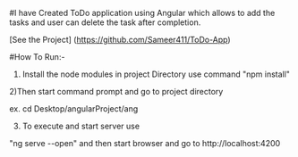#I have Created ToDo application using Angular which allows to add the tasks and user can delete the  task after completion.

[See the Project] (https://github.com/Sameer411/ToDo-App)

#How To Run:- 
1) Install the node modules in project Directory use command "npm install"

2)Then start command prompt and go to project directory

ex. cd Desktop/angularProject/ang

3) To execute and start server use

"ng serve --open" and then start browser and go to http://localhost:4200

